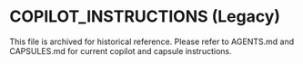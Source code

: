 # COPILOT_INSTRUCTIONS (Legacy)

This file is archived for historical reference. Please refer to AGENTS.md and CAPSULES.md for current copilot and capsule instructions.
